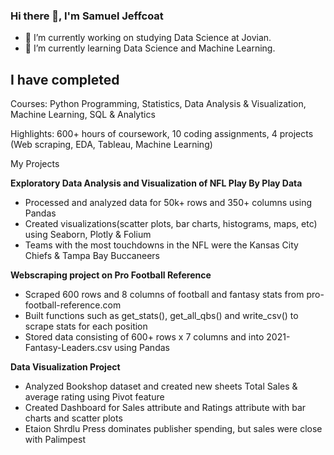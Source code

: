 ### Hi there 👋, I'm Samuel Jeffcoat 
- 🔭 I’m currently working on studying Data Science at Jovian. 
- 🌱 I’m currently learning Data Science and Machine Learning. 

## I have completed

Courses: Python Programming, Statistics, Data Analysis & Visualization, Machine Learning, SQL & Analytics

Highlights: 600+ hours of coursework, 10 coding assignments, 4 projects (Web scraping, EDA, Tableau, Machine Learning)

My Projects

**Exploratory Data Analysis and Visualization of NFL Play By Play Data**
  - Processed and analyzed data for 50k+ rows and 350+ columns using Pandas
  - Created visualizations(scatter plots, bar charts, histograms, maps, etc) using Seaborn, Plotly & Folium
  - Teams with the most touchdowns in the NFL were the Kansas City Chiefs & Tampa Bay Buccaneers
  
**Webscraping project on Pro Football Reference**
  - Scraped 600 rows and 8 columns of football and fantasy stats from pro-football-reference.com
  - Built functions such as get_stats(), get_all_qbs() and write_csv() to scrape stats for each position
  - Stored data consisting of 600+ rows x 7 columns and into 2021-Fantasy-Leaders.csv using Pandas

**Data Visualization Project**
  - Analyzed Bookshop dataset and created new sheets Total Sales & average rating using Pivot feature
  - Created Dashboard for Sales attribute and Ratings attribute with bar charts and scatter plots
  - Etaion Shrdlu Press dominates publisher spending, but sales were close with Palimpest
  
  
<!--
**samjeffcoat/samjeffcoat** is a ✨ _special_ ✨ repository because its `README.md` (this file) appears on your GitHub profile.

Here are some ideas to get you started:

🔭 I’m currently working on studying Data Science at Jovian. 
🌱 I’m currently learning Data Science and Machine Learning. 
- 👯 I’m looking to collaborate on ...
- 🤔 I’m looking for help with ...
- 💬 Ask me about ...
- 📫 How to reach me: ...
- 😄 Pronouns: ...
- ⚡ Fun fact: ...
-->
